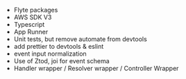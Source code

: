 - Flyte packages
- AWS SDK V3
- Typescript
- App Runner
- Unit tests, but remove automate from devtools
- add prettier to devtools & eslint
- event input normalization
- Use of Ztod, joi for event schema
- Handler wrapper / Resolver wrapper / Controller Wrapper